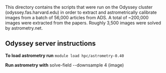 This directory contains the scripts that were run on the Odyssey cluster (odyssey.fas.harvard.edu) in order to extract and astrometrically calibrate images from a batch of 56,000 articles from ADS. A total of ~200,000 images were extracted from the papers. Roughly 3,500 images were solved by astrometry.net.

## Odyssey server instructions

**To load astrometry run**
``module load hpc/astrometry-0.40``

**Run astrometry with**
solve-field --downsample 4 (image)
